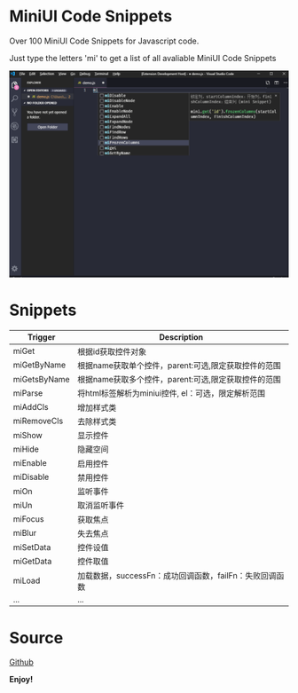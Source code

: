 # MiniUI Code Snippets

Over 100 MiniUI Code Snippets for Javascript code.

Just type the letters 'mi' to get a list of all avaliable MiniUI Code Snippets

![Image of Snippets](https://raw.githubusercontent.com/little-sean/miniSnippet/master/miniplugin/images/demo.png)

# Snippets

Trigger | Description 
--- | --- 
miGet | 根据id获取控件对象
miGetByName | 根据name获取单个控件，parent:可选,限定获取控件的范围
miGetsByName | 根据name获取多个控件，parent:可选,限定获取控件的范围
miParse | 将html标签解析为miniui控件, el：可选，限定解析范围
miAddCls | 增加样式类
miRemoveCls | 去除样式类
miShow | 显示控件
miHide | 隐藏空间
miEnable | 启用控件
miDisable | 禁用控件
miOn | 监听事件
miUn | 取消监听事件
miFocus | 获取焦点
miBlur | 失去焦点
miSetData | 控件设值
miGetData | 控件取值
miLoad | 加载数据，successFn：成功回调函数，failFn：失败回调函数
... | ...

# Source

[Github](https://github.com/little-sean/miniSnippet)

**Enjoy!**
